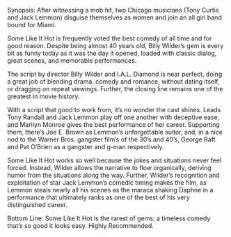 Synopsis: After witnessing a mob hit, two Chicago musicians (Tony Curtis and Jack Lemmon) disguise themselves as women and join an all girl band bound for Miami.

Some Like It Hot is frequently voted the best comedy of all time and for good reason.  Despite being almost 40 years old, Billy Wilder’s gem is every bit as funny today as it was the day it opened, loaded with classic dialog, great scenes, and memorable performances. 

The script by director Billy Wilder and I.A.L. Diamond is near perfect, doing a great job of blending drama, comedy and romance, without dating itself, or dragging on repeat viewings.  Further, the closing line remains one of the greatest in movie history.

With a script that good to work from, it’s no wonder the cast shines. Leads Tony Randall and Jack Lemmon play off one another with deceptive ease, and Marilyn Monroe gives the best performance of her career.  Supporting them, there’s Joe E. Brown as Lemmon’s unforgettable suitor, and, in a nice nod to the Warner Bros. gangster film’s of the 30’s and 40’s, George Raft and Pat O’Brien as a gangster and g-man respectively.

Some Like It Hot works so well because the jokes and situations never feel forced.  Instead, Wilder allows the narrative to flow organically, deriving humor from the situations along the way.  Further, Wilder’s recognition and exploitation of star Jack Lemmon’s comedic timing makes the film, as Lemmon steals nearly all his scenes as the maraca shaking Daphne in a performance that ultimately ranks as one of the best of his very distinguished career.

Bottom Line: Some Like It Hot is the rarest of gems: a timeless comedy that’s so good it looks easy.  Highly Recommended.


